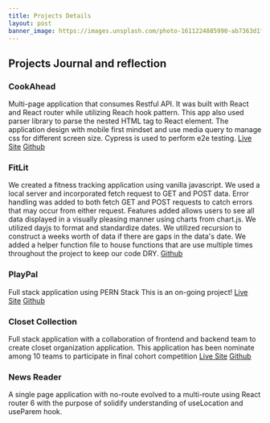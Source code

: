 ```yaml
---
title: Projects Details
layout: post
banner_image: https://images.unsplash.com/photo-1611224885990-ab7363d1f2a9?ixlib=rb-4.0.3&ixid=MnwxMjA3fDB8MHxwaG90by1wYWdlfHx8fGVufDB8fHx8&auto=format&fit=crop&w=1339&q=80
---
```


## Projects Journal and reflection

### CookAhead

Multi-page application that consumes Restful API. It was built with React and React router while utilizing Reach hook pattern. This app also used parser library to parse the nested HTML tag to React element. The application design with mobile first mindset and use media query to manage css for different screen size. Cypress is used to perform e2e testing.
[Live Site](http://cook-ahead.vercel.app) [Github](https://github.com/pattpjy/cookAhead)

### FitLit

We created a fitness tracking application using vanilla javascript. We used a local server and incorporated fetch request to GET and POST data. Error handling was added to both fetch GET and POST requests to catch errors that may occur from either request. Features added allows users to see all data displayed in a visually pleasing manner using charts from chart.js. We utilized dayjs to format and standardize dates. We utilized recursion to construct a weeks worth of data if there are gaps in the data's date. We added a helper function file to house functions that are use multiple times throughout the project to keep our code DRY.
[Github](https://github.com/pattpjy/FitLit)

### PlayPal

Full stack application using PERN Stack
This is an on-going project!
[Live Site](https://play-pals.vercel.app) [Github](https://github.com/ElBrewster/PlayPal)

### Closet Collection

Full stack application with a collaboration of frontend and backend team to create closet organization application. This application has been nominate among 10 teams to participate in final cohort competition
[Live Site](http://closet-manager-fe.vercel.app) [Github](https://github.com/pattpjy/closet-manager-fe-Copy)

### News Reader

A single page application with no-route evolved to a multi-route using React router 6 with the purpose of solidify understanding of useLocation and useParem hook.
